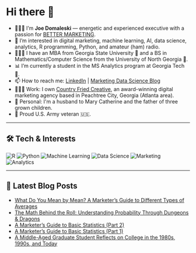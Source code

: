 # Hi there 👋

- 🙋🏻‍♂️ I’m **Joe Domaleski** — energetic and experienced executive with a passion for [BETTER MARKETING](https://blog.marketingdatascience.ai/a-better-marketing-manifesto-24b6541a6cb9).
- 👀 I’m interested in digital marketing, machine learning, AI, data science, analytics, R programming, Python, and amateur (ham) radio.
- 👨🏻‍🎓 I have an MBA from Georgia State University 🐾 and a BS in Mathematics/Computer Science from the University of North Georgia 🦅.
- 📊 I’m currently a student in the MS Analytics program at Georgia Tech 🐝.
- 📫 How to reach me: [LinkedIn](https://www.linkedin.com/in/joedom/) | [Marketing Data Science Blog](https://blog.marketingdatascience.ai)
- 👨🏻‍💻 Work: I own [Country Fried Creative](https://countryfriedcreative.com), an award-winning digital marketing agency based in Peachtree City, Georgia (Atlanta area).
- 🏡 Personal: I'm a husband to Mary Catherine and the father of three grown children.
- 🫡 Proud U.S. Army veteran 🇺🇸.

---

## 🛠️ Tech & Interests

![R](https://img.shields.io/badge/R-276DC3?style=for-the-badge&logo=r&logoColor=white)
![Python](https://img.shields.io/badge/Python-3776AB?style=for-the-badge&logo=python&logoColor=white)
![Machine Learning](https://img.shields.io/badge/Machine_Learning-FF6F00?style=for-the-badge)
![Data Science](https://img.shields.io/badge/Data_Science-4CAF50?style=for-the-badge)
![Marketing](https://img.shields.io/badge/Marketing-0077B5?style=for-the-badge)
![Analytics](https://img.shields.io/badge/Analytics-03A9F4?style=for-the-badge)

---

## 📝 Latest Blog Posts
<!-- BLOG-POST-LIST:START -->
- [What Do You Mean by Mean? A Marketer’s Guide to Different Types of Averages](https://medium.com/@marketingdatascience/what-do-you-mean-by-mean-a-marketers-guide-to-different-types-of-averages-52cdbf860907?source=rss-3e624457f65a------2)
- [The Math Behind the Roll: Understanding Probability Through Dungeons &amp; Dragons](https://medium.com/@marketingdatascience/the-math-behind-the-roll-understanding-probability-through-dungeons-dragons-c8de451aa1cb?source=rss-3e624457f65a------2)
- [A Marketer’s Guide to Basic Statistics &lpar;Part 2&rpar;](https://medium.com/@marketingdatascience/a-marketers-guide-to-basic-statistics-part-2-f8014675f81c?source=rss-3e624457f65a------2)
- [A Marketer’s Guide to Basic Statistics &lpar;Part 1&rpar;](https://medium.com/@marketingdatascience/a-marketers-guide-to-basic-statistics-part-1-87fdc59578cc?source=rss-3e624457f65a------2)
- [A Middle-Aged Graduate Student Reflects on College in the 1980s, 1990s, and Today](https://medium.com/@marketingdatascience/a-middle-aged-graduate-student-reflects-on-college-in-the-1980s-1990s-and-today-97d19af447a0?source=rss-3e624457f65a------2)
<!-- BLOG-POST-LIST:END -->
